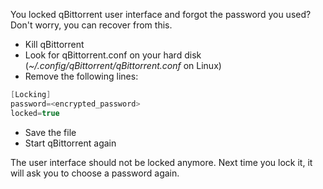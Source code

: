 You locked qBittorrent user interface and forgot the password you used?
Don't worry, you can recover from this.

* Kill qBittorrent
* Look for qBittorrent.conf on your hard disk (_~/.config/qBittorrent/qBittorrent.conf_ on Linux)
* Remove the following lines:
```c++
[Locking]
password=<encrypted_password>
locked=true
```
* Save the file
* Start qBittorrent again

The user interface should not be locked anymore. Next time you lock it, it will ask you to choose a password again.